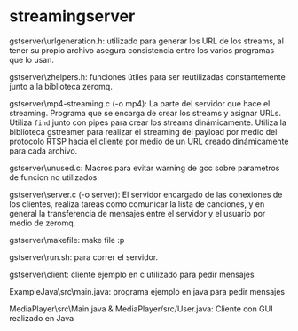 # streamingserver


gstserver\urlgeneration.h: utilizado para generar los URL de los streams, al tener su propio archivo asegura consistencia entre los varios programas que lo usan.

gstserver\zhelpers.h: funciones útiles para ser reutilizadas constantemente junto a la biblioteca zeromq.

gstserver\mp4-streaming.c (-o mp4): La parte del servidor que hace el streaming. Programa que se encarga de crear los streams y asignar URLs. Utiliza `find` junto con pipes para crear los streams dinámicamente. Utiliza la biblioteca gstreamer para realizar el streaming del payload por medio del protocolo RTSP hacia el cliente por medio de un URL creado dinámicamente para cada archivo.

gstserver\unused.c: Macros para evitar warning de gcc sobre parametros de funcion no utilizados.

gstserver\server.c (-o server): El servidor encargado de las conexiones de los clientes, realiza tareas como comunicar la lista de canciones, y en general la transferencia de mensajes entre el servidor y el usuario por medio de zeromq.

gstserver\makefile: make file :p

gstserver\run.sh: para correr el servidor.

gstserver\client: cliente ejemplo en c utilizado para pedir mensajes

ExampleJava\src\main.java: programa ejemplo en java para pedir mensajes

MediaPlayer\src\Main.java & MediaPlayer/src/User.java: Cliente con GUI realizado en Java
